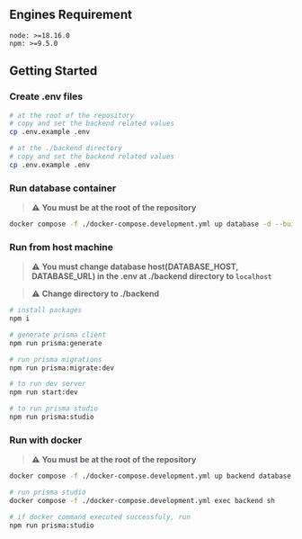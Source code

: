 ## Engines Requirement

`node: >=18.16.0`  
`npm: >=9.5.0`

## Getting Started

### Create .env files

```bash
# at the root of the repository
# copy and set the backend related values
cp .env.example .env

# at the ./backend directory
# copy and set the backend related values
cp .env.example .env
```

### Run database container

> :warning: **You must be at the root of the repository**

```bash
docker compose -f ./docker-compose.development.yml up database -d --build
```

### Run from host machine

> :warning: **You must change database host(DATABASE_HOST, DATABASE_URL) in the .env at ./backend directory to `localhost`**

> :warning: **Change directory to ./backend**

```bash
# install packages
npm i

# generate prisma client
npm run prisma:generate

# run prisma migrations
npm run prisma:migrate:dev

# to run dev server
npm run start:dev

# to run prisma studio
npm run prisma:studio
```

### Run with docker

> :warning: **You must be at the root of the repository**

```bash
docker compose -f ./docker-compose.development.yml up backend database -d --build

# run prisma studio
docker compose -f ./docker-compose.development.yml exec backend sh

# if docker command executed successfuly, run
npm run prisma:studio
```

